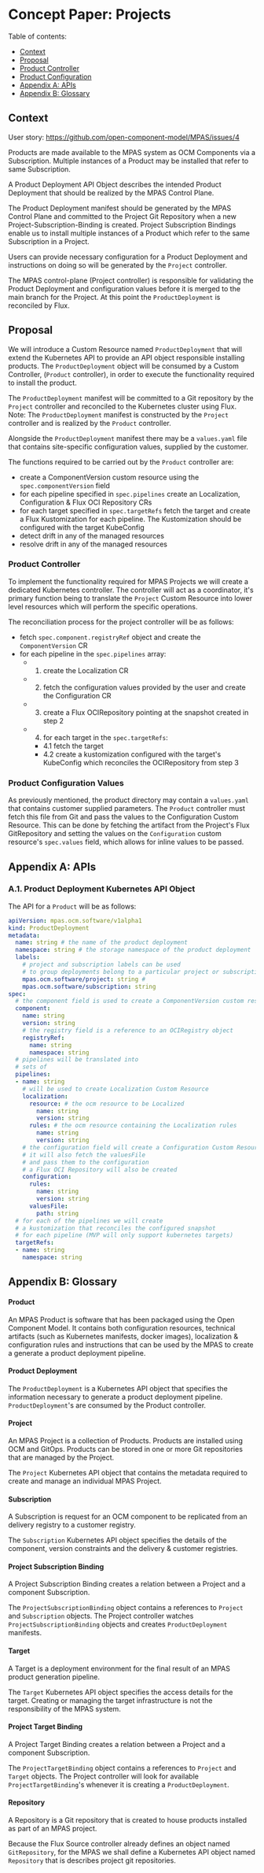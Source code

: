 # Concept Paper: Projects

Table of contents:
- [Context](#context)
- [Proposal](#proposal)
- [Product Controller](#product-controller)
- [Product Configuration](#product-configuration-values)
- [Appendix A: APIs](#appendix-a-apis)
- [Appendix B: Glossary](#appendix-b-glossary)

## Context

User story: https://github.com/open-component-model/MPAS/issues/4

Products are made available to the MPAS system as OCM Components via a Subscription. Multiple instances of a Product may be installed that refer to same Subscription.

A Product Deployment API Object describes the intended Product Deployment that should be realized by the MPAS Control Plane.

The Product Deployment manifest should be generated by the MPAS Control Plane and committed to the Project Git Repository when a new Project-Subscription-Binding is created. Project Subscription Bindings enable us to install multiple instances of a Product which refer to the same Subscription in a Project.

Users can provide necessary configuration for a Product Deployment and instructions on doing so will be generated by the `Project`  controller.

The MPAS control-plane (Project controller) is responsible for validating the Product Deployment and configuration values before it is merged to the main branch for the Project. At this point the `ProductDeployment` is reconciled by Flux.

## Proposal

We will introduce a Custom Resource named `ProductDeployment` that will extend the Kubernetes API to provide an API object responsible installing products. The `ProductDeployment` object will be consumed by a Custom Controller, (`Product` controller), in order to execute the functionality required to install the product.

The `ProductDeployment` manifest will be committed to a Git repository by the `Project` controller and reconciled to the Kubernetes cluster using Flux. Note: The `ProductDeployment` manifest is constructed by the `Project` controller and is realized by the `Product` controller.

Alongside the `ProductDeployment` manifest there may be a `values.yaml` file that contains site-specific configuration values, supplied by the customer.

The functions required to be carried out by the `Product` controller are:
- create a ComponentVersion custom resource using the `spec.componentVersion` field
- for each pipeline specified in `spec.pipelines` create an Localization, Configuration & Flux OCI Repository CRs
- for each target specified in `spec.targetRefs` fetch the target and create a Flux Kustomization for each pipeline. The Kustomization should be configured with the target KubeConfig
- detect drift in any of the managed resources
- resolve drift in any of the managed resources

### Product Controller

To implement the functionality required for MPAS Projects we will create a dedicated Kubernetes controller. The controller will act as a coordinator, it's primary function being to translate the `Project` Custom Resource into lower level resources which will perform the specific operations.

The reconciliation process for the project controller will be as follows:
- fetch `spec.component.registryRef` object and create the `ComponentVersion` CR
- for each pipeline in the `spec.pipelines` array:
  - 1. create the Localization CR
  - 2. fetch the configuration values provided by the user and create the Configuration CR
  - 3. create a Flux OCIRepository pointing at the snapshot created in step 2
  - 4. for each target in the `spec.targetRefs`:
      - 4.1 fetch the target
      - 4.2 create a kustomization configured with the target's KubeConfig which reconciles the OCIRepository from step 3

### Product Configuration Values

As previously mentioned, the product directory may contain a `values.yaml` that contains customer supplied parameters. The `Product` controller must fetch this file from Git and pass the values to the Configuration Custom Resource. This can be done by fetching the artifact from the Project's Flux GitRepository and setting the values on the `Configuration` custom resource's `spec.values` field, which allows for inline values to be passed.

## Appendix A: APIs

### A.1. Product Deployment Kubernetes API Object

The API for a `Product` will be as follows:

```yaml
apiVersion: mpas.ocm.software/v1alpha1
kind: ProductDeployment
metadata:
  name: string # the name of the product deployment
  namespace: string # the storage namespace of the product deployment
  labels:
    # project and subscription labels can be used
    # to group deployments belong to a particular project or subscription
    mpas.ocm.software/project: string #
    mpas.ocm.software/subscription: string
spec:
  # the component field is used to create a ComponentVersion custom resource
  component:
    name: string
    version: string
    # the registry field is a reference to an OCIRegistry object
    registryRef:
      name: string
      namespace: string
  # pipelines will be translated into
  # sets of
  pipelines:
  - name: string
    # will be used to create Localization Custom Resource
    localization:
      resource: # the ocm resource to be Localized
        name: string
        version: string
      rules: # the ocm resource containing the Localization rules
        name: string
        version: string
    # the configuration field will create a Configuration Custom Resource
    # it will also fetch the valuesFile
    # and pass them to the configuration
    # a Flux OCI Repository will also be created
    configuration:
      rules:
        name: string
        version: string
      valuesFile:
        path: string
  # for each of the pipelines we will create
  # a kustomization that reconciles the configured snapshot
  # for each pipeline (MVP will only support kubernetes targets)
  targetRefs:
  - name: string
    namespace: string
```

## Appendix B: Glossary

#### Product

An MPAS Product is software that has been packaged using the Open Component Model. It contains both configuration resources, technical artifacts (such as Kubernetes manifests, docker images), localization & configuration rules and instructions that can be used by the MPAS to create a generate a product deployment pipeline.

#### Product Deployment

The `ProductDeployment` is a Kubernetes API object that specifies the information necessary to generate a product deployment pipeline. `ProductDeployment`'s are consumed by the Product controller.

#### Project

An MPAS Project is a collection of Products. Products are installed using OCM and GitOps. Products can be stored in one or more Git repositories that are managed by the Project.

The `Project` Kubernetes API object that contains the metadata required to create and manage an individual MPAS Project.

#### Subscription

A Subscription is request for an OCM component to be replicated from an delivery registry to a customer registry.

The `Subscription` Kubernetes API object specifies the details of the component, version constraints and the delivery & customer registries.

#### Project Subscription Binding

A Project Subscription Binding creates a relation between a Project and a component Subscription.

The `ProjectSubscriptionBinding` object contains a references to `Project` and `Subscription` objects. The Project controller watches `ProjectSubscriptionBinding` objects and creates `ProductDeployment` manifests.

#### Target

A Target is a deployment environment for the final result of an MPAS product generation pipeline.

The `Target` Kubernetes API object specifies the access details for the target. Creating or managing the target infrastructure is not the responsibility of the MPAS system.

#### Project Target Binding

A Project Target Binding creates a relation between a Project and a component Subscription.

The `ProjectTargetBinding` object contains a references to `Project` and `Target` objects. The Project controller will look for available `ProjectTargetBinding`'s whenever it is creating a `ProductDeployment`.

#### Repository

A Repository is a Git repository that is created to house products installed as part of an MPAS project.

Because the Flux Source controller already defines an object named `GitRepository`, for the MPAS we shall define a Kubernetes API object named `Repository` that is describes project git repositories.
